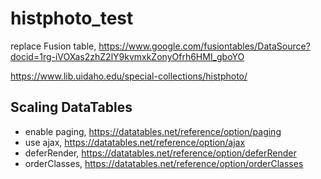 # histphoto_test

replace Fusion table, https://www.google.com/fusiontables/DataSource?docid=1rg-iVOXas2zhZ2lY9kvmxkZonyOfrh6HMI_gboYO

https://www.lib.uidaho.edu/special-collections/histphoto/

## Scaling DataTables

- enable paging, https://datatables.net/reference/option/paging
- use ajax, https://datatables.net/reference/option/ajax
- deferRender, https://datatables.net/reference/option/deferRender
- orderClasses, https://datatables.net/reference/option/orderClasses
